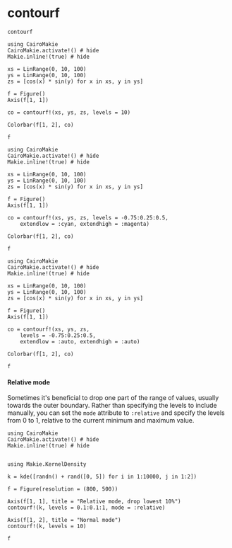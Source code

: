 # contourf

```@docs
contourf
```

```@example
using CairoMakie
CairoMakie.activate!() # hide
Makie.inline!(true) # hide

xs = LinRange(0, 10, 100)
ys = LinRange(0, 10, 100)
zs = [cos(x) * sin(y) for x in xs, y in ys]

f = Figure()
Axis(f[1, 1])

co = contourf!(xs, ys, zs, levels = 10)

Colorbar(f[1, 2], co)

f
```

```@example
using CairoMakie
CairoMakie.activate!() # hide
Makie.inline!(true) # hide

xs = LinRange(0, 10, 100)
ys = LinRange(0, 10, 100)
zs = [cos(x) * sin(y) for x in xs, y in ys]

f = Figure()
Axis(f[1, 1])

co = contourf!(xs, ys, zs, levels = -0.75:0.25:0.5,
    extendlow = :cyan, extendhigh = :magenta)

Colorbar(f[1, 2], co)

f
```

```@example
using CairoMakie
CairoMakie.activate!() # hide
Makie.inline!(true) # hide

xs = LinRange(0, 10, 100)
ys = LinRange(0, 10, 100)
zs = [cos(x) * sin(y) for x in xs, y in ys]

f = Figure()
Axis(f[1, 1])

co = contourf!(xs, ys, zs,
    levels = -0.75:0.25:0.5,
    extendlow = :auto, extendhigh = :auto)

Colorbar(f[1, 2], co)

f
```

#### Relative mode

Sometimes it's beneficial to drop one part of the range of values, usually towards the outer boundary.
Rather than specifying the levels to include manually, you can set the `mode` attribute
to `:relative` and specify the levels from 0 to 1, relative to the current minimum and maximum value.

```@example
using CairoMakie
CairoMakie.activate!() # hide
Makie.inline!(true) # hide


using Makie.KernelDensity

k = kde([randn() + rand([0, 5]) for i in 1:10000, j in 1:2])

f = Figure(resolution = (800, 500))

Axis(f[1, 1], title = "Relative mode, drop lowest 10%")
contourf!(k, levels = 0.1:0.1:1, mode = :relative)

Axis(f[1, 2], title = "Normal mode")
contourf!(k, levels = 10)

f
```
